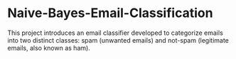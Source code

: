 # Naive-Bayes-Email-Classification
This project introduces an email classifier developed to categorize emails into two distinct classes: spam (unwanted emails) and not-spam (legitimate emails, also known as ham). 
